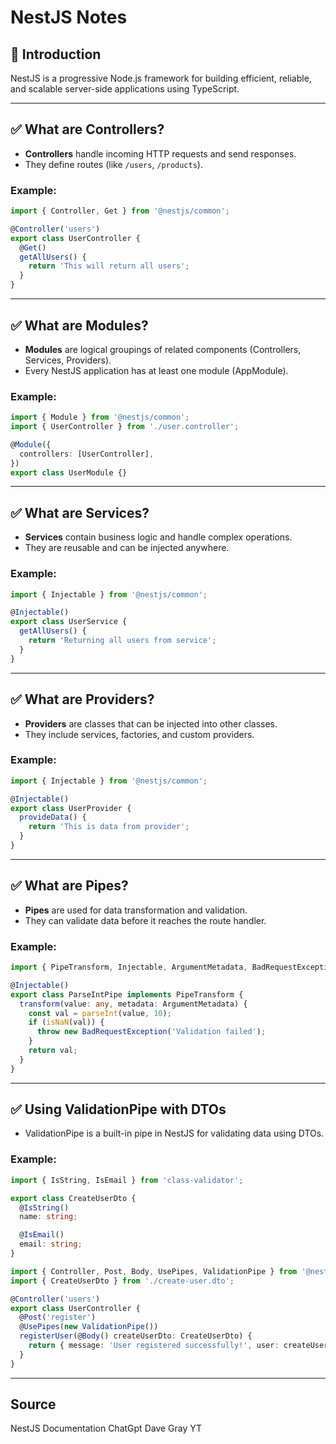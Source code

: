 # NestJS Notes

## 🚀 Introduction

NestJS is a progressive Node.js framework for building efficient, reliable, and scalable server-side applications using TypeScript.

---

## ✅ What are Controllers?

* **Controllers** handle incoming HTTP requests and send responses.
* They define routes (like `/users`, `/products`).

### Example:

```typescript
import { Controller, Get } from '@nestjs/common';

@Controller('users')
export class UserController {
  @Get()
  getAllUsers() {
    return 'This will return all users';
  }
}
```

---

## ✅ What are Modules?

* **Modules** are logical groupings of related components (Controllers, Services, Providers).
* Every NestJS application has at least one module (AppModule).

### Example:

```typescript
import { Module } from '@nestjs/common';
import { UserController } from './user.controller';

@Module({
  controllers: [UserController],
})
export class UserModule {}
```

---

## ✅ What are Services?

* **Services** contain business logic and handle complex operations.
* They are reusable and can be injected anywhere.

### Example:

```typescript
import { Injectable } from '@nestjs/common';

@Injectable()
export class UserService {
  getAllUsers() {
    return 'Returning all users from service';
  }
}
```

---

## ✅ What are Providers?

* **Providers** are classes that can be injected into other classes.
* They include services, factories, and custom providers.

### Example:

```typescript
import { Injectable } from '@nestjs/common';

@Injectable()
export class UserProvider {
  provideData() {
    return 'This is data from provider';
  }
}
```

---

## ✅ What are Pipes?

* **Pipes** are used for data transformation and validation.
* They can validate data before it reaches the route handler.

### Example:

```typescript
import { PipeTransform, Injectable, ArgumentMetadata, BadRequestException } from '@nestjs/common';

@Injectable()
export class ParseIntPipe implements PipeTransform {
  transform(value: any, metadata: ArgumentMetadata) {
    const val = parseInt(value, 10);
    if (isNaN(val)) {
      throw new BadRequestException('Validation failed');
    }
    return val;
  }
}
```

---

## ✅ Using ValidationPipe with DTOs

* ValidationPipe is a built-in pipe in NestJS for validating data using DTOs.

### Example:

```typescript
import { IsString, IsEmail } from 'class-validator';

export class CreateUserDto {
  @IsString()
  name: string;

  @IsEmail()
  email: string;
}
```

```typescript
import { Controller, Post, Body, UsePipes, ValidationPipe } from '@nestjs/common';
import { CreateUserDto } from './create-user.dto';

@Controller('users')
export class UserController {
  @Post('register')
  @UsePipes(new ValidationPipe())
  registerUser(@Body() createUserDto: CreateUserDto) {
    return { message: 'User registered successfully!', user: createUserDto };
  }
}
```

---

## Source
NestJS Documentation
ChatGpt
Dave Gray YT 